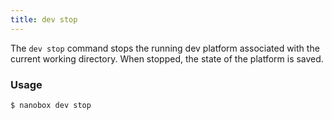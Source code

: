 ```yaml
---
title: dev stop
---
```


The `dev stop` command stops the running dev platform associated with the current working directory. When stopped, the state of the platform is saved.

### Usage
```bash
$ nanobox dev stop
```
